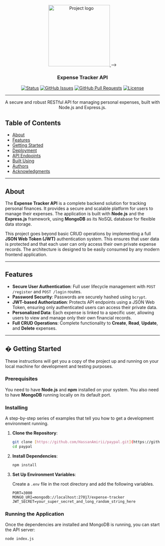 <p align="center"# Expense Tracker API

<!-- <p align="center">
  <a href="https://github.com/HassanAmirii/paypal" rel="noopener">
    <img width=200px height=200px src="https://i.imgur.com/6wj0hh6.jpg" alt="Project logo">
  </a> -->
</p>

<h3 align="center">Expense Tracker API</h3>

<div align="center">

[![Status](https://img.shields.io/badge/status-active-success.svg)](https://github.com/HassanAmirii/paypal)
[![GitHub Issues](https://img.shields.io/github/issues/HassanAmirii/paypal.svg)](https://github.com/HassanAmirii/paypal/issues)
[![GitHub Pull Requests](https://img.shields.io/github/issues-pr/HassanAmirii/paypal.svg)](https://github.com/HassanAmirii/paypal/pulls)
[![License](https://img.shields.io/badge/license-MIT-blue.svg)](/LICENSE)

</div>

---

<p align="center">
  A secure and robust RESTful API for managing personal expenses, built with Node.js and Express.js.
  <br>
</p>

## Table of Contents

- [About](#about)
- [Features](#features)
- [Getting Started](#getting_started)
- [Deployment](#deployment)
- [API Endpoints](#api-endpoints)
- [Built Using](#built_using)
- [Authors](#authors)
- [Acknowledgments](#acknowledgement)

---

## About <a name="about"></a>

The **Expense Tracker API** is a complete backend solution for tracking personal finances. It provides a secure and scalable platform for users to manage their expenses. The application is built with **Node.js** and the **Express.js** framework, using **MongoDB** as its NoSQL database for flexible data storage.

This project goes beyond basic CRUD operations by implementing a full **JSON Web Token (JWT)** authentication system. This ensures that user data is protected and that each user can only access their own private expense records. The architecture is designed to be easily consumed by any modern frontend application.

---

## Features <a name="features"></a>

- **Secure User Authentication**: Full user lifecycle management with `POST /register` and `POST /login` routes.
- **Password Security**: Passwords are securely hashed using `bcrypt`.
- **JWT-based Authorization**: Protects API endpoints using a JSON Web Token, ensuring only authenticated users can access their private data.
- **Personalized Data**: Each expense is linked to a specific user, allowing users to view and manage only their own financial records.
- **Full CRUD Operations**: Complete functionality to **Create**, **Read**, **Update**, and **Delete** expenses.

---

## � Getting Started <a name="getting_started"></a>

These instructions will get you a copy of the project up and running on your local machine for development and testing purposes.

### Prerequisites

You need to have **Node.js** and **npm** installed on your system.
You also need to have **MongoDB** running locally on its default port.

### Installing

A step-by-step series of examples that tell you how to get a development environment running.

1.  **Clone the Repository**:

    ```bash
    git clone [https://github.com/HassanAmirii/paypal.git](https://github.com/HassanAmirii/paypal.git)
    cd paypal
    ```

2.  **Install Dependencies**:

    ```bash
    npm install
    ```

3.  **Set Up Environment Variables**:

    Create a `.env` file in the root directory and add the following variables.

    ```
    PORT=3000
    MONGO_URI=mongodb://localhost:27017/expense-tracker
    JWT_SECRET=your_super_secret_and_long_random_string_here
    ```

### Running the Application

Once the dependencies are installed and MongoDB is running, you can start the API server:

```bash
node index.js
```
